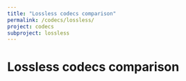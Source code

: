 ```yaml
---
title: "Lossless codecs comparison"
permalink: /codecs/lossless/
project: codecs
subproject: lossless
---
```

# Lossless codecs comparison